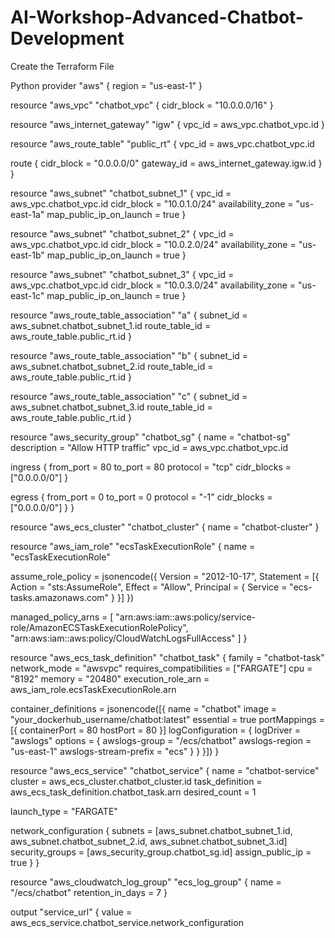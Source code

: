 # AI-Workshop-Advanced-Chatbot-Development
Create the Terraform File

Python 
provider "aws" {
  region = "us-east-1"
}

resource "aws_vpc" "chatbot_vpc" {
  cidr_block = "10.0.0.0/16"
}

resource "aws_internet_gateway" "igw" {
  vpc_id = aws_vpc.chatbot_vpc.id
}

resource "aws_route_table" "public_rt" {
  vpc_id = aws_vpc.chatbot_vpc.id

  route {
    cidr_block = "0.0.0.0/0"
    gateway_id = aws_internet_gateway.igw.id
  }
}

resource "aws_subnet" "chatbot_subnet_1" {
  vpc_id                  = aws_vpc.chatbot_vpc.id
  cidr_block              = "10.0.1.0/24"
  availability_zone       = "us-east-1a"
  map_public_ip_on_launch = true
}

resource "aws_subnet" "chatbot_subnet_2" {
  vpc_id                  = aws_vpc.chatbot_vpc.id
  cidr_block              = "10.0.2.0/24"
  availability_zone       = "us-east-1b"
  map_public_ip_on_launch = true
}

resource "aws_subnet" "chatbot_subnet_3" {
  vpc_id                  = aws_vpc.chatbot_vpc.id
  cidr_block              = "10.0.3.0/24"
  availability_zone       = "us-east-1c"
  map_public_ip_on_launch = true
}

resource "aws_route_table_association" "a" {
  subnet_id      = aws_subnet.chatbot_subnet_1.id
  route_table_id = aws_route_table.public_rt.id
}

resource "aws_route_table_association" "b" {
  subnet_id      = aws_subnet.chatbot_subnet_2.id
  route_table_id = aws_route_table.public_rt.id
}

resource "aws_route_table_association" "c" {
  subnet_id      = aws_subnet.chatbot_subnet_3.id
  route_table_id = aws_route_table.public_rt.id
}

resource "aws_security_group" "chatbot_sg" {
  name        = "chatbot-sg"
  description = "Allow HTTP traffic"
  vpc_id      = aws_vpc.chatbot_vpc.id

  ingress {
    from_port   = 80
    to_port     = 80
    protocol    = "tcp"
    cidr_blocks = ["0.0.0.0/0"]
  }

  egress {
    from_port   = 0
    to_port     = 0
    protocol    = "-1"
    cidr_blocks = ["0.0.0.0/0"]
  }
}

resource "aws_ecs_cluster" "chatbot_cluster" {
  name = "chatbot-cluster"
}

resource "aws_iam_role" "ecsTaskExecutionRole" {
  name = "ecsTaskExecutionRole"

  assume_role_policy = jsonencode({
    Version = "2012-10-17",
    Statement = [{
      Action = "sts:AssumeRole",
      Effect = "Allow",
      Principal = {
        Service = "ecs-tasks.amazonaws.com"
      }
    }]
  })

  managed_policy_arns = [
    "arn:aws:iam::aws:policy/service-role/AmazonECSTaskExecutionRolePolicy",
    "arn:aws:iam::aws:policy/CloudWatchLogsFullAccess"
  ]
}

resource "aws_ecs_task_definition" "chatbot_task" {
  family                   = "chatbot-task"
  network_mode             = "awsvpc"
  requires_compatibilities = ["FARGATE"]
  cpu                      = "8192"
  memory                   = "20480"
  execution_role_arn       = aws_iam_role.ecsTaskExecutionRole.arn

  container_definitions = jsonencode([{
    name      = "chatbot"
    image     = "your_dockerhub_username/chatbot:latest"
    essential = true
    portMappings = [{
      containerPort = 80
      hostPort      = 80
    }]
    logConfiguration = {
      logDriver = "awslogs"
      options = {
        awslogs-group         = "/ecs/chatbot"
        awslogs-region        = "us-east-1"
        awslogs-stream-prefix = "ecs"
      }
    }
  }])
}

resource "aws_ecs_service" "chatbot_service" {
  name            = "chatbot-service"
  cluster         = aws_ecs_cluster.chatbot_cluster.id
  task_definition = aws_ecs_task_definition.chatbot_task.arn
  desired_count   = 1

  launch_type = "FARGATE"

  network_configuration {
    subnets          = [aws_subnet.chatbot_subnet_1.id, aws_subnet.chatbot_subnet_2.id, aws_subnet.chatbot_subnet_3.id]
    security_groups  = [aws_security_group.chatbot_sg.id]
    assign_public_ip = true
  }
}

resource "aws_cloudwatch_log_group" "ecs_log_group" {
  name              = "/ecs/chatbot"
  retention_in_days = 7
}

output "service_url" {
  value = aws_ecs_service.chatbot_service.network_configuration
